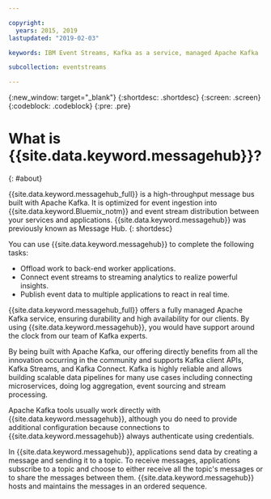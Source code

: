 ```yaml
---

copyright:
  years: 2015, 2019
lastupdated: "2019-02-03"

keywords: IBM Event Streams, Kafka as a service, managed Apache Kafka

subcollection: eventstreams

---
```


{:new_window: target="_blank"}
{:shortdesc: .shortdesc}
{:screen: .screen}
{:codeblock: .codeblock}
{:pre: .pre}

# What is {{site.data.keyword.messagehub}}?
{: #about}

{{site.data.keyword.messagehub_full}} is a high-throughput message bus built with Apache Kafka. It is optimized for event ingestion into {{site.data.keyword.Bluemix_notm}} and event stream distribution between your services and applications. {{site.data.keyword.messagehub}} was previously known as Message Hub.
{: shortdesc}

You can use {{site.data.keyword.messagehub}} to complete the following tasks:

* Offload work to back-end worker applications.
* Connect event streams to streaming analytics to realize powerful insights.
* Publish event data to multiple applications to react in real time.

{{site.data.keyword.messagehub_full}} offers a fully managed Apache Kafka service, ensuring durability and high availability for our clients. By using {{site.data.keyword.messagehub}}, you would have support around the clock from our team of Kafka experts.

By being built with Apache Kafka, our offering directly benefits from all the innovation occurring in the community and supports Kafka client APIs, Kafka Streams, and Kafka Connect. Kafka is highly reliable and allows building scalable data pipelines for many use cases including connecting microservices, doing log aggregation, event sourcing and stream processing.

Apache Kafka tools usually work directly with {{site.data.keyword.messagehub}}, although you do need to provide additional configuration because connections to {{site.data.keyword.messagehub}} always authenticate using credentials.

In {{site.data.keyword.messagehub}}, applications send data by creating a message and sending it to a topic. To receive messages, applications subscribe to a topic
and choose to either receive all the topic's messages or to share the messages between them.
{{site.data.keyword.messagehub}} hosts and maintains the messages in an ordered sequence. 







